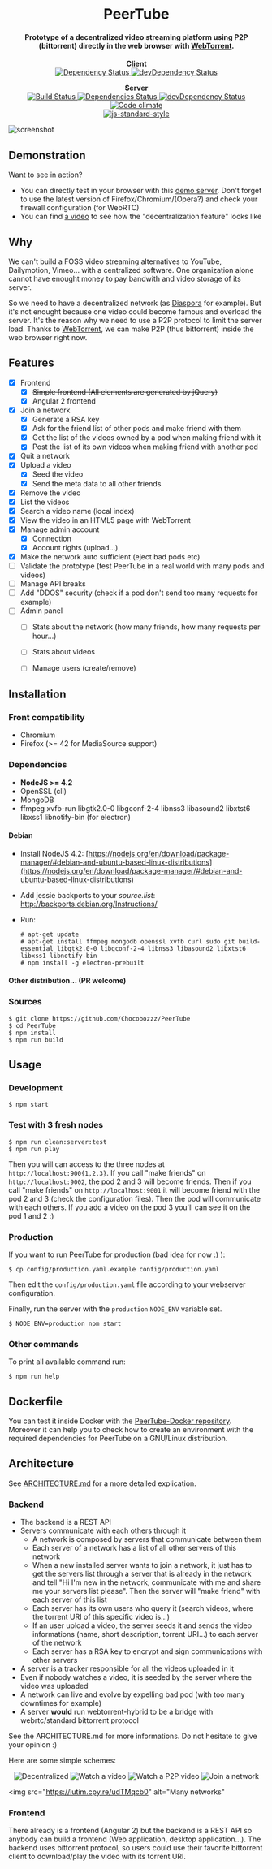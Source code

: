 <h1 align="center">
  PeerTube
</h1>

<h4 align="center">
Prototype of a decentralized video streaming platform using P2P (bittorrent) directly in the web browser with <a href="https://github.com/feross/webtorrent">WebTorrent</a>.
</h4>

<p align="center">
  <strong>Client</strong>

  <br />

  <a href="https://david-dm.org/Chocobozzz/PeerTube?path=client">
    <img src="https://david-dm.org/Chocobozzz/PeerTube.svg?path=client" alt="Dependency Status" />
  </a>

  <a href="https://david-dm.org/Chocobozzz/PeerTube?path=client#info=devDependencies">
    <img src="https://david-dm.org/Chocobozzz/PeerTube/dev-status.svg?path=client" alt="devDependency Status" />
  </a>
</p>

<p align="center">
  <strong>Server</strong>

  <br />

  <a href="https://travis-ci.org/Chocobozzz/PeerTube">
    <img src="https://travis-ci.org/Chocobozzz/PeerTube.svg?branch=master" alt="Build Status" />
  </a>

  <a href="https://david-dm.org/Chocobozzz/PeerTube">
    <img src="https://david-dm.org/Chocobozzz/PeerTube.svg" alt="Dependencies Status" />
  </a>

  <a href="https://david-dm.org/Chocobozzz/PeerTube#info=devDependencies">
    <img src="https://david-dm.org/Chocobozzz/PeerTube/dev-status.svg" alt="devDependency Status" />
  </a>

  <a href="https://codeclimate.com/github/Chocobozzz/PeerTube">
    <img src="https://codeclimate.com/github/Chocobozzz/PeerTube/badges/gpa.svg" alt="Code climate" />
  </a>

  <br />

  <a href="https://github.com/feross/standard">
    <img src="https://cdn.rawgit.com/feross/standard/master/badge.svg" alt="js-standard-style" />
  </a>
</p>

![screenshot](https://lutim.cpy.re/vC2loRww)

## Demonstration

Want to see in action?

   * You can directly test in your browser with this [demo server](http://peertube.cpy.re). Don't forget to use the latest version of Firefox/Chromium/(Opera?) and check your firewall configuration (for WebRTC)
   * You can find [a video](https://vimeo.com/164881662 "Yes Vimeo, please don't judge me") to see how the "decentralization feature" looks like

## Why

We can't build a FOSS video streaming alternatives to YouTube, Dailymotion, Vimeo... with a centralized software. One organization alone cannot have enought money to pay bandwith and video storage of its server.

So we need to have a decentralized network (as [Diaspora](https://github.com/diaspora/diaspora) for example).
But it's not enought because one video could become famous and overload the server.
It's the reason why we need to use a P2P protocol to limit the server load.
Thanks to [WebTorrent](https://github.com/feross/webtorrent), we can make P2P (thus bittorrent) inside the web browser right now.

## Features

- [X] Frontend
  - [X] ~~Simple frontend (All elements are generated by jQuery)~~
  - [X] Angular 2 frontend
- [X] Join a network
  - [X] Generate a RSA key
  - [X] Ask for the friend list of other pods and make friend with them
  - [X] Get the list of the videos owned by a pod when making friend with it
  - [X] Post the list of its own videos when making friend with another pod
- [X] Quit a network
- [X] Upload a video
  - [X] Seed the video
  - [X] Send the meta data to all other friends
- [X] Remove the video
- [X] List the videos
- [X] Search a video name (local index)
- [X] View the video in an HTML5 page with WebTorrent
- [X] Manage admin account
  - [X] Connection
  - [X] Account rights (upload...)
- [X] Make the network auto sufficient (eject bad pods etc)
- [ ] Validate the prototype (test PeerTube in a real world with many pods and videos)
- [ ] Manage API breaks
- [ ] Add "DDOS" security (check if a pod don't send too many requests for example)
- [ ] Admin panel
  - [ ] Stats about the network (how many friends, how many requests per hour...)
  - [ ] Stats about videos
  - [ ] Manage users (create/remove)


## Installation

### Front compatibility

  * Chromium
  * Firefox (>= 42 for MediaSource support)

### Dependencies

  * **NodeJS >= 4.2**
  * OpenSSL (cli)
  * MongoDB
  * ffmpeg xvfb-run libgtk2.0-0 libgconf-2-4 libnss3 libasound2 libxtst6 libxss1 libnotify-bin (for electron)

#### Debian

  * Install NodeJS 4.2: [https://nodejs.org/en/download/package-manager/#debian-and-ubuntu-based-linux-distributions](https://nodejs.org/en/download/package-manager/#debian-and-ubuntu-based-linux-distributions)
  * Add jessie backports to your *source.list*: http://backports.debian.org/Instructions/
  * Run:

        # apt-get update
        # apt-get install ffmpeg mongodb openssl xvfb curl sudo git build-essential libgtk2.0-0 libgconf-2-4 libnss3 libasound2 libxtst6 libxss1 libnotify-bin
        # npm install -g electron-prebuilt

#### Other distribution... (PR welcome)


### Sources

    $ git clone https://github.com/Chocobozzz/PeerTube
    $ cd PeerTube
    $ npm install
    $ npm run build

## Usage

### Development

    $ npm start

### Test with 3 fresh nodes

    $ npm run clean:server:test
    $ npm run play

Then you will can access to the three nodes at `http://localhost:900{1,2,3}`. If you call "make friends" on `http://localhost:9002`, the pod 2 and 3 will become friends. Then if you call "make friends" on `http://localhost:9001` it will become friend with the pod 2 and 3 (check the configuration files). Then the pod will communicate with each others. If you add a video on the pod 3 you'll can see it on the pod 1 and 2 :)

### Production

If you want to run PeerTube for production (bad idea for now :) ):

    $ cp config/production.yaml.example config/production.yaml

Then edit the `config/production.yaml` file according to your webserver configuration.

Finally, run the server with the `production` `NODE_ENV` variable set.

    $ NODE_ENV=production npm start

### Other commands

To print all available command run:

    $ npm run help

## Dockerfile

You can test it inside Docker with the [PeerTube-Docker repository](https://github.com/Chocobozzz/PeerTube-Docker). Moreover it can help you to check how to create an environment with the required dependencies for PeerTube on a GNU/Linux distribution.

## Architecture

See [ARCHITECTURE.md](https://github.com/Chocobozzz/PeerTube/blob/master/ARCHITECTURE.md) for a more detailed explication.

### Backend

  * The backend is a REST API
  * Servers communicate with each others through it
    * A network is composed by servers that communicate between them
    * Each server of a network has a list of all other servers of this network
    * When a new installed server wants to join a network, it just has to get the servers list through a server that is already in the network and tell "Hi I'm new in the network, communicate with me and share me your servers list please". Then the server will "make friend" with each server of this list
    * Each server has its own users who query it (search videos, where the torrent URI of this specific video is...)
    * If an user upload a video, the server seeds it and sends the video informations (name, short description, torrent URI...) to each server of the network
    * Each server has a RSA key to encrypt and sign communications with other servers
  * A server is a tracker responsible for all the videos uploaded in it
  * Even if nobody watches a video, it is seeded by the server where the video was uploaded
  * A network can live and evolve by expelling bad pod (with too many downtimes for example)
  * A server **would** run webtorrent-hybrid to be a bridge with webrtc/standard bittorrent protocol

See the ARCHITECTURE.md for more informations. Do not hesitate to give your opinion :)

Here are some simple schemes:

<p align="center">

<img src="https://lutim.cpy.re/Q7mnNdJP" alt="Decentralized" />

<img src="https://lutim.cpy.re/0riSzAp1" alt="Watch a video" />

<img src="https://lutim.cpy.re/OzMSOtxG" alt="Watch a P2P video" />

<img src="https://lutim.cpy.re/uVjNNRa9" alt="Join a network" />

<img src="https://lutim.cpy.re/udTMqcb0" alt="Many networks"

</p>

### Frontend

There already is a frontend (Angular 2) but the backend is a REST API so anybody can build a frontend (Web application, desktop application...).
The backend uses bittorrent protocol, so users could use their favorite bittorrent client to download/play the video with its torrent URI.
